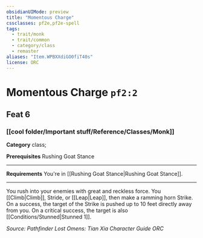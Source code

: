 ```yaml
---
obsidianUIMode: preview
title: "Momentous Charge"
cssclasses: pf2e,pf2e-spell
tags:
  - trait/monk
  - trait/common
  - category/class
  - remaster
aliases: "Item.WPBXXdiGO0fiT40s"
license: ORC
---
```

# Momentous Charge `pf2:2`
## Feat 6
### [[cool folder/Important stuff/Reference/Classes/Monk]]

**Category** class; 



**Prerequisites** Rushing Goat Stance
* * *
**Requirements** You're in [[Rushing Goat Stance|Rushing Goat Stance]].

* * *

You rush into your enemies with great and reckless force. You [[Climb|Climb]], Stride, or [[Leap|Leap]], then make a ramming horn Strike. On a success, the target of the Strike is pushed up to 10 feet directly away from you. On a critical success, the target is also [[Conditions/Stunned|Stunned 1]].

*Source: Pathfinder Lost Omens: Tian Xia Character Guide*
*ORC*